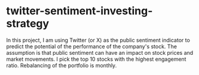 # twitter-sentiment-investing-strategy

In this project, I am using Twitter (or X) as the public sentiment indicator to predict the potential of the performance of the company's stock. The assumption is that public sentiment can have an impact on stock prices and market movements.
I pick the top 10 stocks with the highest engagement ratio. Rebalancing of the portfolio is monthly. 
